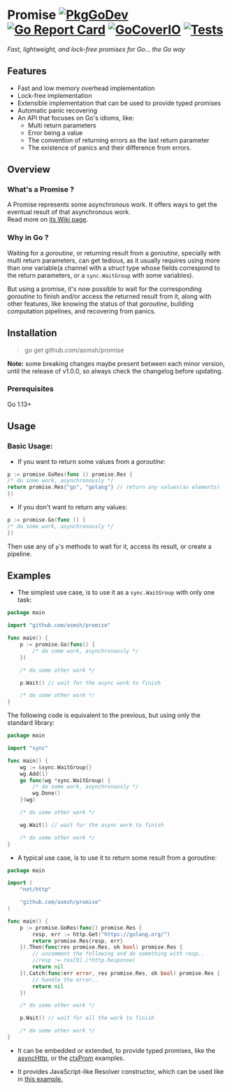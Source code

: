 # Promise [![PkgGoDev](https://pkg.go.dev/badge/github.com/asmsh/promise)](https://pkg.go.dev/github.com/asmsh/promise) [![Go Report Card](https://goreportcard.com/badge/github.com/asmsh/promise)](https://goreportcard.com/report/github.com/asmsh/promise) [![GoCoverIO](https://gocover.io/_badge/github.com/asmsh/promise)](https://gocover.io/github.com/asmsh/promise) [![Tests](https://github.com/asmsh/promise/workflows/Tests/badge.svg)](https://github.com/asmsh/promise/actions)

*Fast, lightweight, and lock-free promises for Go... the Go way*

## Features

* Fast and low memory overhead implementation
* Lock-free implementation
* Extensible implementation that can be used to provide typed promises
* Automatic panic recovering
* An API that focuses on Go's idioms, like:
	* Multi return parameters
	* Error being a value
	* The convention of returning errors as the last return parameter
	* The existence of panics and their difference from errors.

## Overview

### What's a Promise ?

A Promise represents some asynchronous work. It offers ways to get the eventual result of that asynchronous work.  
Read more on [its Wiki page](https://en.wikipedia.org/wiki/Futures_and_promises).

### Why in Go ?

Waiting for a *goroutine*, or returning result from a *goroutine*, specially with multi return parameters, can get
tedious, as it usually requires using more than one variable(a channel with a *struct* type whose fields correspond to
the return parameters, or a `sync.WaitGroup` with some variables).

But using a promise, it's now possible to wait for the corresponding *goroutine* to finish and/or access the returned
result from it, along with other features, like knowing the status of that *goroutine*, building computation pipelines,
and recovering from panics.

## Installation

> go get github.com/asmsh/promise

**Note:** some breaking changes maybe present between each minor version, until the release of v1.0.0, so always check
the changelog before updating.

### Prerequisites

Go 1.13+

## Usage

### Basic Usage:

* If you want to return some values from a *goroutine*:

```go
p := promise.GoRes(func () promise.Res {
/* do some work, asynchronously */
return promise.Res{"go", "golang"} // return any values(as elements)
})
```

* If you don't want to return any values:

```go
p := promise.Go(func () {
/* do some work, asynchronously */
})
```

Then use any of `p`'s methods to wait for it, access its result, or create a pipeline.

## Examples

* The simplest use case, is to use it as a `sync.WaitGroup` with only one task:

```go
package main

import "github.com/asmsh/promise"

func main() {
	p := promise.Go(func() {
		/* do some work, asynchronously */
	})

	/* do some other work */

	p.Wait() // wait for the async work to finish

	/* do some other work */
}

```

The following code is equivalent to the previous, but using only the standard library:

```go
package main

import "sync"

func main() {
	wg := &sync.WaitGroup{}
	wg.Add(1)
	go func(wg *sync.WaitGroup) {
		/* do some work, asynchronously */
		wg.Done()
	}(wg)

	/* do some other work */

	wg.Wait() // wait for the async work to finish

	/* do some other work */
}
```

* A typical use case, is to use it to return some result from a goroutine:

```go
package main

import (
	"net/http"

	"github.com/asmsh/promise"
)

func main() {
	p := promise.GoRes(func() promise.Res {
		resp, err := http.Get("https://golang.org/")
		return promise.Res{resp, err}
	}).Then(func(res promise.Res, ok bool) promise.Res {
		// uncomment the following and do something with resp..
		//resp := res[0].(*http.Response)
		return nil
	}).Catch(func(err error, res promise.Res, ok bool) promise.Res {
		// handle the error..
		return nil
	})

	/* do some other work */

	p.Wait() // wait for all the work to finish

	/* do some other work */
}
```

* It can be embedded or extended, to provide typed promises, like
  the [asyncHttp](https://github.com/asmsh/promise/tree/main/examples/asyncHttp), or
  the [ctxProm](https://github.com/asmsh/promise/tree/main/examples/ctxProm) examples.

* It provides JavaScript-like Resolver constructor, which can be used like
  in [this example.](https://github.com/asmsh/promise/tree/main/examples/resolver)
